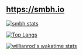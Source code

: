 ## https://smbh.io

[![smbh stats](https://github-readme-stats.vercel.app/api?username=smb-h&show_icons=true&hide_border=true&theme=algolia)](https://github.com/smb-h/github-readme-stats)

[![Top Langs](https://github-readme-stats.vercel.app/api/top-langs/?username=smb-h&layout=compact&hide_border=true&theme=algolia)](https://github.com/smb-h/github-readme-stats)

[![willianrod's wakatime stats](https://github-readme-stats.vercel.app/api/wakatime?username=smb-h)](https://github.com/smb-h/github-readme-stats)

<!-- <p align="left">
    <a href="https://github.com/smb-h" target="_blank"><img alt="alwinw" src="https://badges.pufler.dev/visits/smb-h/smb-h?logo=GitHub&label=visits&color=success&logoColor=white&style=flat-square"/></a>
    <a href="https://github.com/smb-h" target="_blank"><img alt="profile hits" src="https://img.shields.io/jsdelivr/gh/hw/alwinw/alwinw?label=hits&style=flat-square"></a>
    <a href="https://github.com/smb-h/alwinw" target="_blank"><img alt="GitHub hits" src="https://img.shields.io/github/last-commit/smb-h/smb-h?label=profile%20updated&style=flat-square"></a>
</p> -->

<!--
- 🔭 I’m currently working on ...
- 🌱 I’m currently learning ...
- 👯 I’m looking to collaborate on ...
- 🤔 I’m looking for help with ...
- 💬 Ask me about ...
- 📫 How to reach me: ...
- 😄 Pronouns: ...
- ⚡ Fun fact: ...
-->
